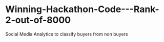 # Winning-Hackathon-Code---Rank-2-out-of-8000
Social Media Analytics to classify buyers from non buyers
